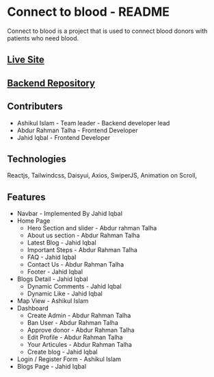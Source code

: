 # Connect to blood - README

Connect to blood is a project that is used to connect blood donors with patients who need blood.

## [Live Site](https://connect-to-blood-client.vercel.app)
## [Backend Repository](https://github.com/bitue/connect-to-blood-server)

## Contributers

* Ashikul Islam - Team leader - Backend developer lead
* Abdur Rahman Talha - Frontend Developer
* Jahid Iqbal - Frontend Developer

## Technologies

Reactjs, Tailwindcss, Daisyui, Axios, SwiperJS, Animation on Scroll, 

## Features

* Navbar - Implemented By Jahid Iqbal
* Home Page
  * Hero Section and slider - Abdur rahman Talha
  * About us section - Abdur Rahman Talha
  * Latest Blog - Jahid Iqbal
  * Important Steps - Abdur Rahman Talha
  * FAQ - Jahid Iqbal
  * Contact Us - Abdur Rahman Talha
  * Footer - Jahid Iqbal
* Blogs Detail - Jahid Iqbal
  * Dynamic Comments - Jahid Iqbal
  * Dynamic Like - Jahid Iqbal
* Map View - Ashikul Islam
* Dashboard
  * Create Admin - Abdur Rahman Talha 
  * Ban User - Abdur Rahman Talha
  * Approve donor - Abdur Rahman Talha
  * Edit Profile - Abdur Rahman Talha
  * Your Articules - Abdur Rahman Talha
  * Create blog - Jahid Iqbal
* Login / Register Form - Ashikul Islam
* Blogs Page - Jahid Iqbal
  
